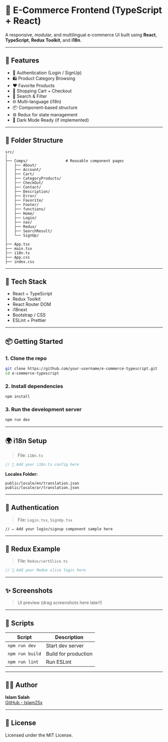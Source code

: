 
# 🛒 E-Commerce Frontend (TypeScript + React)

A responsive, modular, and multilingual e-commerce UI built using **React**, **TypeScript**, **Redux Toolkit**, and **i18n**.

---

## 🚀 Features

- 🔐 Authentication (Login / SignUp)
- 🛍️ Product Category Browsing
- ❤️ Favorite Products
- 🛒 Shopping Cart + Checkout
- 🔎 Search & Filter
- 🌐 Multi-language (i18n)
- 📦 Component-based structure
- ⚙️ Redux for state management
- 🌙 Dark Mode Ready (if implemented)

---

## 📁 Folder Structure

```
src/
│
├── Comps/                 # Reusable component pages
│   ├── About/
│   ├── Account/
│   ├── Cart/
│   ├── CategoryProducts/
│   ├── CheckOut/
│   ├── Contact/
│   ├── Description/
│   ├── Error/
│   ├── Favorite/
│   ├── Footer/
│   ├── functions/
│   ├── Home/
│   ├── Login/
│   ├── nav/
│   ├── Redux/
│   ├── SearchResult/
│   └── SignUp/
│
├── App.tsx
├── main.tsx
├── i18n.ts
├── App.css
├── index.css
```

---

## 🧪 Tech Stack

- React + TypeScript
- Redux Toolkit
- React Router DOM
- i18next
- Bootstrap / CSS
- ESLint + Prettier

---

## 📦 Getting Started

### 1. Clone the repo

```bash
git clone https://github.com/your-username/e-commerce-typescript.git
cd e-commerce-typescript
```

### 2. Install dependencies

```bash
npm install
```

### 3. Run the development server

```bash
npm run dev
```

---

## 🌍 i18n Setup

> File: `i18n.ts`

```ts
// 🧩 Add your i18n.ts config here
```

**Locales Folder:**
```
public/locale/en/translation.json
public/locale/ar/translation.json
```

---

## 🔑 Authentication

> File: `Login.tsx`, `SignUp.tsx`

```tsx
// ✏️ Add your login/signup component sample here
```

---

## 🛒 Redux Example

> File: `Redux/cartSlice.ts`

```ts
// 🧠 Add your Redux slice logic here
```

---

## ✨ Screenshots

> UI preview (drag screenshots here later!)

---

## 🧰 Scripts

| Script         | Description               |
|----------------|---------------------------|
| `npm run dev`  | Start dev server          |
| `npm run build`| Build for production      |
| `npm run lint` | Run ESLint                |

---

## 🧑‍💻 Author

**Islam Salah**  
[GitHub - Islam25x](https://github.com/Islam25x)

---

## 📄 License

Licensed under the MIT License.

